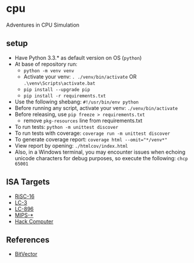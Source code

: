 # cpu
Adventures in CPU Simulation
## setup
- Have Python 3.3.* as default version on OS (`python`)
- At base of repository run: 
    + `python -m venv venv`
    + Activate your venv: `. ./venv/bin/activate` OR `.\venv\Scripts\activate.bat`
    + `pip install --upgrade pip`
    + `pip install -r requirements.txt`
- Use the following shebang: `#!/usr/bin/env python`
- Before running any script, activate your venv: `./venv/bin/activate`
- Before releasing, use `pip freeze > requirements.txt`
    + remove `pkg-resources` line from requirements.txt
- To run tests: `python -m unittest discover`
- To run tests with coverage: `coverage run -m unittest discover`
- To generate coverage report: `coverage html --omit="*/venv*"`
- View report by opening: `./htmlcov/index.html`
- Also, in a Windows terminal, you may encounter issues when echoing unicode characters for debug purposes, so execute the following: `chcp 65001`

## ISA Targets
- [RiSC-16](https://ece.umd.edu/~blj/RiSC)
- [LC-3]()
- [LC-896]()
- [MIPS-\*]()
- [Hack Computer](https://www.nand2tetris.org)

## References
- [BitVector](https://engineering.purdue.edu/kak/dist/BitVector-3.4.8.html)
